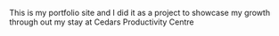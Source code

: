 This is my portfolio site and I did it as a project to showcase my growth through out my stay at Cedars Productivity Centre
